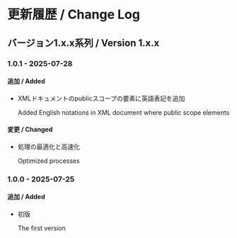 # 更新履歴 / Change Log

## バージョン1.x.x系列 / Version 1.x.x

### 1.0.1 - 2025-07-28
#### 追加 / Added
- XMLドキュメントのpublicスコープの要素に英語表記を追加

  Added English notations in XML document where public scope elements

#### 変更 / Changed
- 処理の最適化と高速化
  
  Optimized processes

### 1.0.0 - 2025-07-25
#### 追加 / Added
- 初版
  
  The first version

